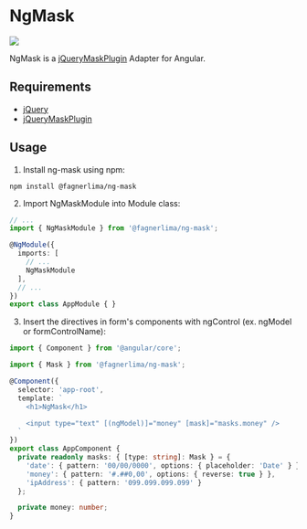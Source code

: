 # NgMask

[![](https://img.shields.io/badge/npm-v2.0.2-brightgreen.svg)](https://www.npmjs.com/package/@fagnerlima/ng-mask)

NgMask is a [jQueryMaskPlugin](https://github.com/igorescobar/jQuery-Mask-Plugin) Adapter for Angular.

## Requirements

* [jQuery](https://www.npmjs.com/package/jquery)
* [jQueryMaskPlugin](https://www.npmjs.com/package/jquery-mask-plugin)

## Usage

1. Install ng-mask using npm:

```
npm install @fagnerlima/ng-mask
```

2. Import NgMaskModule into Module class:

```typescript
// ...
import { NgMaskModule } from '@fagnerlima/ng-mask';

@NgModule({
  imports: [
    // ...
    NgMaskModule
  ],
  // ...
})
export class AppModule { }
```

3. Insert the directives in form's components with ngControl (ex. ngModel or formControlName):

```typescript
import { Component } from '@angular/core';

import { Mask } from '@fagnerlima/ng-mask';

@Component({
  selector: 'app-root',
  template: `
    <h1>NgMask</h1>

    <input type="text" [(ngModel)]="money" [mask]="masks.money" />
  `
})
export class AppComponent {
  private readonly masks: { [type: string]: Mask } = {
    'date': { pattern: '00/00/0000', options: { placeholder: 'Date' } },
    'money': { pattern: '#.##0,00', options: { reverse: true } },
    'ipAddress': { pattern: '099.099.099.099' }
  };

  private money: number;
}
```
